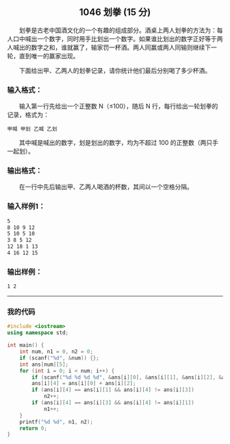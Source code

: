 ## <center>1046 划拳 (15 分)</center>

&emsp;&emsp;划拳是古老中国酒文化的一个有趣的组成部分。酒桌上两人划拳的方法为：每人口中喊出一个数字，同时用手比划出一个数字。如果谁比划出的数字正好等于两人喊出的数字之和，谁就赢了，输家罚一杯酒。两人同赢或两人同输则继续下一轮，直到唯一的赢家出现。

&emsp;&emsp;下面给出甲、乙两人的划拳记录，请你统计他们最后分别喝了多少杯酒。

### 输入格式：

&emsp;&emsp;输入第一行先给出一个正整数 N（≤100），随后 N 行，每行给出一轮划拳的记录，格式为：

    甲喊 甲划 乙喊 乙划

&emsp;&emsp;其中喊是喊出的数字，划是划出的数字，均为不超过 100 的正整数（两只手一起划）。

### 输出格式：

&emsp;&emsp;在一行中先后输出甲、乙两人喝酒的杯数，其间以一个空格分隔。

### 输入样例1：

```txt
5
8 10 9 12
5 10 5 10
3 8 5 12
12 18 1 13
4 16 12 15
```

### 输出样例：

```txt
1 2
```

---

### 我的代码

```c++
#include <iostream>
using namespace std;

int main() {
	int num, n1 = 0, n2 = 0;
	if (scanf("%d", &num)) {};
	int ans[num][5];
	for (int i = 0; i < num; i++) {
		if (scanf("%d %d %d %d", &ans[i][0], &ans[i][1], &ans[i][2], &ans[i][3])) {};
		ans[i][4] = ans[i][0] + ans[i][2];
		if (ans[i][4] == ans[i][1] && ans[i][4] != ans[i][3])
			n2++;
		if (ans[i][4] == ans[i][3] && ans[i][4] != ans[i][1])
			n1++;
	}
	printf("%d %d", n1, n2);
	return 0;
}
```
